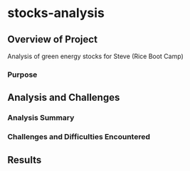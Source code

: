 # stocks-analysis

## Overview of Project  
Analysis of green energy stocks for Steve (Rice Boot Camp)
### Purpose

## Analysis and Challenges
### Analysis Summary
### Challenges and Difficulties Encountered

## Results
